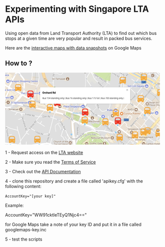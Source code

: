 # Experimenting with Singapore LTA APIs

Using open data from Land Transport Authority (LTA) to find out which bus stops at a given time are very popular and result in packed bus services.

Here are the [interactive maps with data snapshots](http://lta.sotong.io/maps/) on Google Maps

## How to ?
![sample](https://raw.githubusercontent.com/u1i/Singapore-LTA-API/master/sample-map.png)

1 - Request access on the [LTA website](https://www.mytransport.sg/content/mytransport/home/dataMall.html)

2 - Make sure you read the [Terms of Service](https://www.mytransport.sg/content/mytransport/home/dataMall/apitermsofservice.html)

3 - Check out the [API Documentation](https://www.mytransport.sg/content/dam/mytransport/DataMall_StaticData/LTA_DataMall_API_User_Guide.pdf)

4 - clone this repository and create a file called 'apikey.cfg' with the following content:

`AccountKey="[your key]"`

Example:

AccountKey="WW91cktleTEyQ1Njc4=="

for Google Maps take a note of your key ID and put it in a file called googlemaps-key.inc

5 - test the scripts

